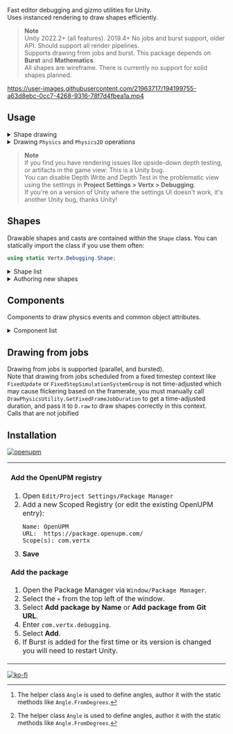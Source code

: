 Fast editor debugging and gizmo utilities for Unity.  
Uses instanced rendering to draw shapes efficiently.

> **Note**  
> Unity 2022.2+ (all features). 2019.4+ No jobs and burst support, older API.
> Should support all render pipelines.  
> Supports drawing from jobs and burst. This package depends on **Burst** and **Mathematics**.  
> All shapes are wireframe. There is currently no support for solid shapes planned.

https://user-images.githubusercontent.com/21963717/194199755-a63d8ebc-0cc7-4268-9316-78f7d4fbea1a.mp4

## Usage
<details>
<summary>Shape drawing</summary>
<table><tr><td>

  
#### Example

```csharp
// Draw a sphere with the specified color.
D.raw(new Shape.Sphere(position, radius), color, duration);

// Draw green sphere if nothing was hit,
// or draw a red sphere if something was.
D.raw(new Shape.Sphere(position, radius), hit, duration);

// Casts draw in green, with red where hits were detected if no color is provided.
// Cast color and hit color can be overrided manually.
D.raw(new Shape.SphereCastAll(position, direction, radius, hits, hitCount, 10), duration);
```

#### Available contexts
You can call these methods from most places, `Update`, `LateUpdate`, `FixedUpdate`, `OnDrawGizmos`, and with `ExecuteAlways`/`ExecuteInEditMode`.  
If drawn from a gizmo context, `duration` parameters will be ignored. `Gizmos.matrix` works, `Gizmos.color` is unsupported. Gizmos are not pickable.

#### Code stripping
Calls to these methods are stripped when building. You do not have to remove code or use defines.  
If your code spans many statements, only the method call will be stripped. 
</td></tr></table>
  
</details>

<details>
  <summary>Drawing <code>Physics</code> and <code>Physics2D</code> operations</summary>
<table><tr><td>

#### Example
You can replace calls to `Physics` and `Physics2D` methods with `DrawPhysics` and `DrawPhysics2D` to simply draw the results of a physics operation.

```csharp
int count = DrawPhysics.RaycastNonAlloc(r, results, distance);
```

Use `DrawPhysicsSettings.SetDuration` or `Duration` to override the length of time the casts draw for. You will need to reset this value manually.
Calls to `Duration` cannot be stripped, I would recommend using `SetDuration` if this is important to you.

#### Code stripping
The drawing within these methods will be stripped, and the original method is attempted to be inlined, but this is not consistent.  
A single method call doesn't matter when compared to a physics operation, but you can completely strip these calls by instead declaring:

```csharp
#if UNITY_EDITOR
using Physics = Vertx.Debugging.DrawPhysics;
#endif
```
</td></tr></table>

</details>

> **Note**  
> If you find you have rendering issues like upside-down depth testing, or artifacts in the game view: This is a Unity bug.  
> You can disable Depth Write and Depth Test in the problematic view using the settings in **Project Settings > Vertx > Debugging**.  
> If you're on a version of Unity where the settings UI doesn't work, it's another Unity bug, thanks Unity!

## Shapes
Drawable shapes and casts are contained within the `Shape` class. You can statically import the class if you use them often:

```csharp
using static Vertx.Debugging.Shape;
```

<details>
<summary>Shape list</summary>

### General
| Name         | Description                                                                                                                                       |
|--------------|---------------------------------------------------------------------------------------------------------------------------------------------------|
| `Text`       | A label in the scene at the provided position. (Text respects 3D gizmo fade distance)                                                             |
| `ScreenText` | A label in the top left of the view.<br>Draws using an [Overlay](https://docs.unity3d.com/Manual/overlays.html) in the Scene view when available. |


### 3D
#### Shapes
| Name                                                         | Description                                                                                      |
|--------------------------------------------------------------|--------------------------------------------------------------------------------------------------|
| `Sphere`<br>`Hemisphere`<br>`Box`<br>`Capsule`<br>`Cylinder` | 3D shapes.                                                                                       |
| `Arc`                                                        | An arc (using `Angle`[^1] to define its length).                                                 |
| `Annulus`                                                    | An annulus or annulus sector.                                                                    |
| `SurfacePoint`                                               | A ray with a circle to indicate the surface.                                                     |
| `Point`                                                      | A point without a specified direction.                                                           |
| `Axis`                                                       | An XYZ direction gizmo.                                                                          |
| `Arrow`<br>`ArrowStrip`                                      | An arrow vector, or a collection of points forming an arrow.                                     |
| `Line`<br>`LineStrip`                                        | A line, or a collection of points that make up a line.                                           |
| `DashedLine`                                                 | A dashed line.                                                                                   |
| `HalfArrow`                                                  | An arrow with only one side of its head. Commonly used to represent the HalfEdge data structure. |
| `Arrow2DFromNormal`                                          | An 2D arrow aligned in 3D space using a normal vector perpendicular to the direction.            |
| `Plane`                                                      | A 3D rect drawn around a point on the plane.                                                     |
| `Cone`                                                       | A cone (with adjustable end radius, making a conical frustum).                                   |
| `Pyramid`                                                    | A pyramid.                                                                                       |
| `Frustum`                                                    | A camera frustum.                                                                                |
| `FieldOfView`                                                | A 3D field of view, a spherical sector.                                                          |
| `MeshNormals`                                                | The normals of a mesh.                                                                           |
| `Ray`                                                        | A line from a position and a direction vector.                                                   |
| `Ray` (Built-in)                                             | Fallback to `Ray`.                                                                               |
| `Vector3` (Built-in)                                         | Fallback to `Point`.                                                                             |
| `RaycastHit` (Built-in)                                      | Fallback to `SurfacePoint`.                                                                      |
| `Bounds` (Built-in)                                          | Fallback to `Box`.                                                                               |
| `Collider` (Built-in)                                        | Fallback to the correct shape matching the collider type (primitive colliders only).             |

#### Casts
| Name                                                                    | Description                                                                                                                                                                           |
|-------------------------------------------------------------------------|---------------------------------------------------------------------------------------------------------------------------------------------------------------------------------------|
| `Raycast`<br>`Linecast`<br>`SphereCast`<br>`BoxCast`<br>`CapsuleCast`   | Using similar parameters as<br>`Physics.Raycast`<br>`Physics.Linecast`<br>`Physics.SphereCast`<br>`Physics.BoxCast`<br>`Physics.CapsuleCast`<br>with an optional `RaycastHit` result. |
| <br>`RaycastAll`<br>`SphereCastAll`<br>`BoxCastAll`<br>`CapsuleCastAll` | `RaycastHit[]` results using similar parameters as<br>`Physics.RaycastAll`<br>`Physics.SphereCastAll`<br>`Physics.BoxCastAll`<br>`Physics.CapsuleCastAll`                             |

### 2D
#### Shapes
| Name                                                       | Description                                                  |
|------------------------------------------------------------|--------------------------------------------------------------|
| `Circle2D`<br>`Box2D`<br>`Area2D`<br>`Capsule2D`<br>`Rect` | 2D shapes.                                                   |
| `Arc2D`                                                    | An arc (using `Angle`[^1] to define its length).             |
| `Point2D`                                                  | A point without a specified direction.                       |
| `Axis2D`                                                   | An XY direction gizmo.                                       |
| `Arrow2D`<br>`ArrowStrip2D`                                | An arrow vector, or a collection of points forming an arrow. |
| `Ray2D`                                                    | A line from a position and a direction vector.               |
| `Spiral2D`                                                 | A spiral, useful for visualising rotation on wheels.         |
| `Vector2` (Built-in)                                       | Fallback to `Point2D`.                                       |
| `RaycastHit2D` (Built-in)                                  | Fallback to `Ray`.                                           |
| `Rect` (Built-in)                                          | Fallback to `Box2D`.                                         |

#### Casts
| Name                                                                            | Description                                                                                                                                                                                       |
|---------------------------------------------------------------------------------|---------------------------------------------------------------------------------------------------------------------------------------------------------------------------------------------------|
| `Raycast2D`<br>`Linecast2D`<br>`CircleCast2D`<br>`BoxCast2D`<br>`CapsuleCast2D` | Using similar parameters as<br>`Physics2D.Raycast`<br>`Physics2D.Linecast`<br>`Physics2D.SphereCast`<br>`Physics2D.BoxCast`<br>`Physics2D.CapsuleCast`<br>with an optional `RaycastHit2D` result. |
| <br>`RaycastAll2D`<br>`CircleCastAll2D`<br>`BoxCastAll2D`<br>`CapsuleCastAll2D` | `RaycastHit2D[]` results using similar parameters as<br>`Physics2D.RaycastAll`<br>`Physics2D.SphereCastAll`<br>`Physics2D.BoxCastAll`<br>`Physics2D.CapsuleCastAll`                               |

[^1]: The helper class `Angle` is used to define angles, author it with the static methods like `Angle.FromDegrees`.
  
</details>

<details>
<summary>Authoring new shapes</summary>
<table><tr><td>

### Extensions
  
The `Shape` class is partial. You can add `IDrawable` or `IDrawableCast` structs to the class, which will be compatible with `D.raw<T>(T shape)`.  

Use the `UnmanagedCommandBuilder` `Append` functions to create your own shapes, or combine other shapes by directly calling their `Draw` functions.  
Don't recursively call `D.raw` from inside of `IDrawable/IDrawableCast.Draw`, as it will cause issues with `FixedUpdate` drawing.

</td></tr></table>
</details>

## Components
Components to draw physics events and common object attributes.
  
<details>
<summary>Component list</summary>
  
| Name                   | Description                                         |
|------------------------|-----------------------------------------------------|
| Debug Transform        | Draws up, right, forward axes of a Transform.       |
| Debug Renderer Bounds  | Draws the bounds of a Renderer.                     |
| Debug Collider Bounds  | Draws the bounds of a Collider or Collider2D.       |
| Debug Collision Events | Draws `OnCollisionEnter`, `Stay` and `Exit` events. |
| Debug Trigger Events   | Draws `OnTriggerEnter`, `Stay` and `Exit` events.   |
| Debug Mesh Normals     | Draws normals for a (read/write) Mesh.              |

</details>

## Drawing from jobs
Drawing from jobs is supported (parallel, and bursted).  
Note that drawing from jobs scheduled from a fixed timestep context like `FixedUpdate` or `FixedStepSimulationSystemGroup` is not time-adjusted which may cause flickering based on the framerate,
you must manually call `DrawPhysicsUtility.GetFixedFrameJobDuration` to get a time-adjusted duration, and pass it to `D.raw` to draw shapes correctly in this context.  
Calls that are not jobified

## Installation
[![openupm](https://img.shields.io/npm/v/com.vertx.debugging?label=openupm&registry_uri=https://package.openupm.com)](https://openupm.com/packages/com.vertx.debugging/)
  
<table><tr><td>
  
#### Add the OpenUPM registry
1. Open `Edit/Project Settings/Package Manager`
1. Add a new Scoped Registry (or edit the existing OpenUPM entry):
   ```
   Name: OpenUPM
   URL:  https://package.openupm.com/
   Scope(s): com.vertx
   ```
1. **Save**

#### Add the package
1. Open the Package Manager via `Window/Package Manager`.
1. Select the <kbd>+</kbd> from the top left of the window.
1. Select **Add package by Name** or **Add package from Git URL**.
1. Enter `com.vertx.debugging`.
1. Select **Add**.
1. If Burst is added for the first time or its version is changed you will need to restart Unity.
</td></tr></table>
  
[![ko-fi](https://ko-fi.com/img/githubbutton_sm.svg)](https://ko-fi.com/Z8Z42ZYHB)
